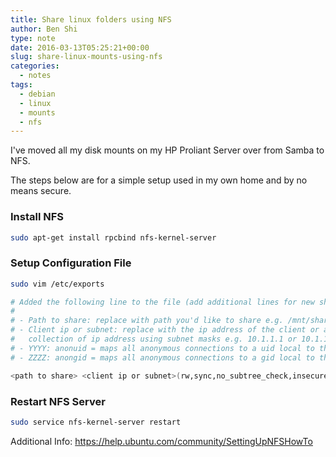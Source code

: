 ```yaml
---
title: Share linux folders using NFS
author: Ben Shi
type: note
date: 2016-03-13T05:25:21+00:00
slug: share-linux-mounts-using-nfs
categories:
  - notes
tags:
  - debian
  - linux
  - mounts
  - nfs
---
```


I've moved all my disk mounts on my HP Proliant Server over from Samba to NFS.

The steps below are for a simple setup used in my own home and by no means secure.

### Install NFS

```bash
sudo apt-get install rpcbind nfs-kernel-server
```

### Setup Configuration File

```bash
sudo vim /etc/exports

# Added the following line to the file (add additional lines for new shares)
#
# - Path to share: replace with path you'd like to share e.g. /mnt/shareme
# - Client ip or subnet: replace with the ip address of the client or a
#   collection of ip address using subnet masks e.g. 10.1.1.1 or 10.1.1.0/24
# - YYYY: anonuid = maps all anonymous connections to a uid local to the server
# - ZZZZ: anongid = maps all anonymous connections to a gid local to the server

<path to share> <client ip or subnet>(rw,sync,no_subtree_check,insecure,anonuid=<YYYY>,anongid=<ZZZZ>)
```

### Restart NFS Server

```bash
sudo service nfs-kernel-server restart
```

Additional Info: <https://help.ubuntu.com/community/SettingUpNFSHowTo>
